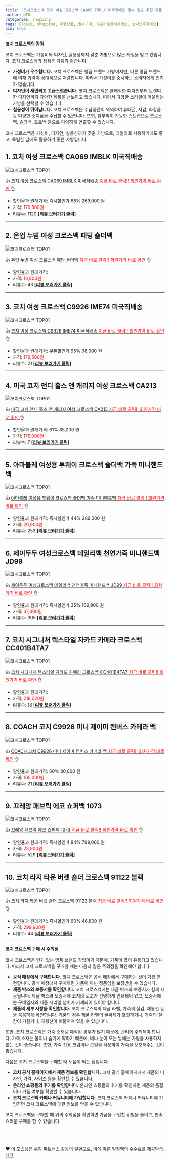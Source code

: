 ```yaml
---
title: "코치크로스백 코치 여성 크로스백 CA069 IMBLK 미국직배송 필수 필요 추천 제품 비교 최저 가격 비교 장점 구매 후기 구매평"
author: NEO.
categories: shopping
tags: [Top10, shopping, 유행상품, 필수구매, 지금바로클릭하세요, 놓치면후회해요]
pin: true
---
```

**코치 크로스백의 장점**

코치 크로스백은 가성비와 디자인, 실용성까지 갖춘 가방으로 많은 사랑을 받고 있습니다. 코치 크로스백의 장점은 다음과 같습니다.

* **가성비가 우수합니다.** 코치 크로스백은 명품 브랜드 가방이지만, 다른 명품 브랜드에 비해 가격이 상대적으로 저렴합니다. 따라서 가성비를 중시하는 소비자에게 인기가 많습니다.
* **디자인이 세련되고 고급스럽습니다.** 코치 크로스백은 클래식한 디자인부터 트렌디한 디자인까지 다양한 제품을 선보이고 있습니다. 따라서 다양한 스타일에 어울리는 가방을 선택할 수 있습니다.
* **실용성이 뛰어납니다.** 코치 크로스백은 수납공간이 넉넉하여 휴대폰, 지갑, 화장품 등 다양한 소지품을 수납할 수 있습니다. 또한, 탈부착이 가능한 스트랩으로 크로스백, 숄더백, 토트백 등으로 다양하게 연출할 수 있습니다.

코치 크로스백은 가성비, 디자인, 실용성까지 갖춘 가방으로, 데일리로 사용하기에도 좋고, 특별한 날에도 활용하기 좋은 가방입니다.

   

## 1. 코치 여성 크로스백 CA069 IMBLK 미국직배송

![코치크로스백 TOP01](https://thumbnail8.coupangcdn.com/thumbnails/remote/490x490ex/image/vendor_inventory/c95b/9eb9e6213e70c0117435b9d53ff353b253ebb0e381eef0ca179d3149ae86.jpg)


👍 [코치 여성 크로스백 CA069 IMBLK 미국직배송 <font color=red> 지금 바로 클릭!! 회원가격 바로 확인 </font> ](https://link.coupang.com/re/AFFSDP?lptag=AF3617701&subid=GithubCoopas&pageKey=6699278185&traceid=V0-153&itemId=15511481716&vendorItemId=82730779854) 👌 


- 할인율과 원래가격: 즉시할인가 68%  269,000   원
- 가격: <span style='color:red'>179,500원</span>
- 리뷰수: 1120  [**[리뷰 보러가기 클릭]**](https://link.coupang.com/re/AFFSDP?lptag=AF3617701&subid=GithubCoopas&pageKey=6699278185&traceid=V0-153&itemId=15511481716&vendorItemId=82730779854)

---


   

## 2. 온업 누빔 여성 크로스백 패딩 숄더백

![코치크로스백 TOP01](https://thumbnail7.coupangcdn.com/thumbnails/remote/490x490ex/image/vendor_inventory/1cc6/b8554da6aaeea934367852abfd0cdcc24d3d685bb321a71d7ebd32a489f3.png)


👍 [온업 누빔 여성 크로스백 패딩 숄더백 <font color=red> 지금 바로 클릭!! 회원가격 바로 확인 </font> ](https://link.coupang.com/re/AFFSDP?lptag=AF3617701&subid=GithubCoopas&pageKey=6848833774&traceid=V0-153&itemId=16307271187&vendorItemId=83499539520) 👌 


- 할인율과 원래가격: 
- 가격: <span style='color:red'>16,800원</span>
- 리뷰수: 43  [**[리뷰 보러가기 클릭]**](https://link.coupang.com/re/AFFSDP?lptag=AF3617701&subid=GithubCoopas&pageKey=6848833774&traceid=V0-153&itemId=16307271187&vendorItemId=83499539520)

---


   

## 3. 코치 여성 크로스백 C9926 IME74 미국직배송

![코치크로스백 TOP01](https://thumbnail6.coupangcdn.com/thumbnails/remote/490x490ex/image/vendor_inventory/11c9/c0b82554b1d4bf0559813573d7b4cae2b054c0433096d18b50d922bc0e28.jpg)


👍 [코치 여성 크로스백 C9926 IME74 미국직배송 <font color=red> 지금 바로 클릭!! 회원가격 바로 확인 </font> ](https://link.coupang.com/re/AFFSDP?lptag=AF3617701&subid=GithubCoopas&pageKey=6551258979&traceid=V0-153&itemId=14625882140&vendorItemId=81867501755) 👌 


- 할인율과 원래가격: 쿠폰할인가 95%  98,000   원
- 가격: <span style='color:red'>179,500원</span>
- 리뷰수: 21  [**[리뷰 보러가기 클릭]**](https://link.coupang.com/re/AFFSDP?lptag=AF3617701&subid=GithubCoopas&pageKey=6551258979&traceid=V0-153&itemId=14625882140&vendorItemId=81867501755)

---


   

## 4. 미국 코치 앤디 홀스 앤 캐리지 여성 크로스백 CA213

![코치크로스백 TOP01](https://thumbnail9.coupangcdn.com/thumbnails/remote/490x490ex/image/vendor_inventory/e296/70a1a2e427fefade9b4ae0dd22536754d0d0e6788704f278395a32298221.jpeg)


👍 [미국 코치 앤디 홀스 앤 캐리지 여성 크로스백 CA213 <font color=red> 지금 바로 클릭!! 회원가격 바로 확인 </font> ](https://link.coupang.com/re/AFFSDP?lptag=AF3617701&subid=GithubCoopas&pageKey=7725369895&traceid=V0-153&itemId=20744558095&vendorItemId=87814934978) 👌 


- 할인율과 원래가격: 61%  85,000   원
- 가격: <span style='color:red'>176,000원</span>
- 리뷰수: 7  [**[리뷰 보러가기 클릭]**](https://link.coupang.com/re/AFFSDP?lptag=AF3617701&subid=GithubCoopas&pageKey=7725369895&traceid=V0-153&itemId=20744558095&vendorItemId=87814934978)

---


   

## 5. 아마블레 여성용 투웨이 크로스백 숄더백 가죽 미니핸드백

![코치크로스백 TOP01](https://thumbnail7.coupangcdn.com/thumbnails/remote/490x490ex/image/vendor_inventory/8251/de94c6aaffb413ed2aa8a7844251480290a886905a8867f3834e37cd430b.jpg)


👍 [아마블레 여성용 투웨이 크로스백 숄더백 가죽 미니핸드백 <font color=red> 지금 바로 클릭!! 회원가격 바로 확인 </font> ](https://link.coupang.com/re/AFFSDP?lptag=AF3617701&subid=GithubCoopas&pageKey=7664690134&traceid=V0-153&itemId=20429257875&vendorItemId=87153852996) 👌 


- 할인율과 원래가격: 즉시할인가 44%  289,000   원
- 가격: <span style='color:red'>20,900원</span>
- 리뷰수: 253  [**[리뷰 보러가기 클릭]**](https://link.coupang.com/re/AFFSDP?lptag=AF3617701&subid=GithubCoopas&pageKey=7664690134&traceid=V0-153&itemId=20429257875&vendorItemId=87153852996)

---


   

## 6. 제이두두 여성크로스백 데일리백 천연가죽 미니핸드백 JD99

![코치크로스백 TOP01](https://thumbnail10.coupangcdn.com/thumbnails/remote/490x490ex/image/vendor_inventory/c9e1/54069a9e958f79c4d97463e4c057c94a093b1dd8cfa4fa554e69c20da306.jpg)


👍 [제이두두 여성크로스백 데일리백 천연가죽 미니핸드백 JD99 <font color=red> 지금 바로 클릭!! 회원가격 바로 확인 </font> ](https://link.coupang.com/re/AFFSDP?lptag=AF3617701&subid=GithubCoopas&pageKey=7391140645&traceid=V0-153&itemId=19109510329&vendorItemId=86229694120) 👌 


- 할인율과 원래가격: 즉시할인가 35%  169,900   원
- 가격: <span style='color:red'>37,400원</span>
- 리뷰수: 305  [**[리뷰 보러가기 클릭]**](https://link.coupang.com/re/AFFSDP?lptag=AF3617701&subid=GithubCoopas&pageKey=7391140645&traceid=V0-153&itemId=19109510329&vendorItemId=86229694120)

---


   

## 7. 코치 시그니처 텍스타일 자카드 카메라 크로스백 CC401B4TA7

![코치크로스백 TOP01](https://thumbnail9.coupangcdn.com/thumbnails/remote/490x490ex/image/vendor_inventory/1610/6c01aff499afdf2de71a70404a49f168bf3d79b8235cefc28213d0196989.JPG)


👍 [코치 시그니처 텍스타일 자카드 카메라 크로스백 CC401B4TA7 <font color=red> 지금 바로 클릭!! 회원가격 바로 확인 </font> ](https://link.coupang.com/re/AFFSDP?lptag=AF3617701&subid=GithubCoopas&pageKey=7372982105&traceid=V0-153&itemId=19023527034&vendorItemId=86147809209) 👌 


- 할인율과 원래가격: 
- 가격: <span style='color:red'>218,020원</span>
- 리뷰수: 13  [**[리뷰 보러가기 클릭]**](https://link.coupang.com/re/AFFSDP?lptag=AF3617701&subid=GithubCoopas&pageKey=7372982105&traceid=V0-153&itemId=19023527034&vendorItemId=86147809209)

---


   

## 8. COACH 코치 C9926 미니 제이미 캔버스 카메라 백

![코치크로스백 TOP01](https://thumbnail7.coupangcdn.com/thumbnails/remote/490x490ex/image/vendor_inventory/f669/923bc8049b4b36b1a6a244a2b08c82391684164c8a0f86a165db7cd650f3.jpg)


👍 [COACH 코치 C9926 미니 제이미 캔버스 카메라 백 <font color=red> 지금 바로 클릭!! 회원가격 바로 확인 </font> ](https://link.coupang.com/re/AFFSDP?lptag=AF3617701&subid=GithubCoopas&pageKey=6523454633&traceid=V0-153&itemId=14462693785&vendorItemId=81706121331) 👌 


- 할인율과 원래가격: 60%  80,000   원
- 가격: <span style='color:red'>165,000원</span>
- 리뷰수: 21  [**[리뷰 보러가기 클릭]**](https://link.coupang.com/re/AFFSDP?lptag=AF3617701&subid=GithubCoopas&pageKey=6523454633&traceid=V0-153&itemId=14462693785&vendorItemId=81706121331)

---


   

## 9. 끄레앙 패브릭 에코 쇼퍼백 1073

![코치크로스백 TOP01](https://thumbnail7.coupangcdn.com/thumbnails/remote/490x490ex/image/rs_quotation_api/ahgr8vus/4a9857b3f5df441ca4843623c77fe04a.jpg)


👍 [끄레앙 패브릭 에코 쇼퍼백 1073 <font color=red> 지금 바로 클릭!! 회원가격 바로 확인 </font> ](https://link.coupang.com/re/AFFSDP?lptag=AF3617701&subid=GithubCoopas&pageKey=6190564957&traceid=V0-153&itemId=12215366754&vendorItemId=79486150161) 👌 


- 할인율과 원래가격: 즉시할인가 84%  799,000   원
- 가격: <span style='color:red'>23,900원</span>
- 리뷰수: 529  [**[리뷰 보러가기 클릭]**](https://link.coupang.com/re/AFFSDP?lptag=AF3617701&subid=GithubCoopas&pageKey=6190564957&traceid=V0-153&itemId=12215366754&vendorItemId=79486150161)

---


   

## 10. 코치 라지 타운 버켓 숄더 크로스백 91122 블랙

![코치크로스백 TOP01](https://thumbnail6.coupangcdn.com/thumbnails/remote/490x490ex/image/vendor_inventory/569b/25791080889829de5ec2ad3f8ff7217c081473c3297f83e6db9965d511a0.JPG)


👍 [코치 라지 타운 버켓 숄더 크로스백 91122 블랙 <font color=red> 지금 바로 클릭!! 회원가격 바로 확인 </font> ](https://link.coupang.com/re/AFFSDP?lptag=AF3617701&subid=GithubCoopas&pageKey=1574103426&traceid=V0-153&itemId=2691685945&vendorItemId=70682137625) 👌 


- 할인율과 원래가격: 즉시할인가 60%  46,800   원
- 가격: <span style='color:red'>299,900원</span>
- 리뷰수: 44  [**[리뷰 보러가기 클릭]**](https://link.coupang.com/re/AFFSDP?lptag=AF3617701&subid=GithubCoopas&pageKey=1574103426&traceid=V0-153&itemId=2691685945&vendorItemId=70682137625)

---
**코치 크로스백 구매 시 주의점**

코치 크로스백은 인기 있는 명품 브랜드 가방이기 때문에, 가품이 많이 유통되고 있습니다. 따라서 코치 크로스백을 구매할 때는 다음과 같은 주의점을 확인해야 합니다.

* **공식 매장에서 구매합니다.** 코치 크로스백은 공식 매장에서 구매하는 것이 가장 안전합니다. 공식 매장에서 구매하면 가품이 아닌 정품임을 보장받을 수 있습니다.
* **제품 박스와 보증서를 확인합니다.** 코치 크로스백에는 제품 박스와 보증서가 함께 제공됩니다. 제품 박스와 보증서에 코치의 로고가 선명하게 인쇄되어 있고, 보증서에는 구매일자와 제품 시리얼 넘버가 기재되어 있어야 합니다.
* **제품의 세부 사항을 확인합니다.** 코치 크로스백의 제품 라벨, 가죽의 질감, 재봉선 등을 꼼꼼하게 확인합니다. 가품의 경우 제품 라벨의 글씨체가 흐릿하거나, 가죽의 질감이 거칠거나, 재봉선이 삐뚤어져 있을 수 있습니다.

또한, 코치 크로스백은 가죽 소재로 제작된 경우가 많기 때문에, 관리에 주의해야 합니다. 가죽 소재는 물이나 습기에 약하기 때문에, 비나 눈이 오는 날에는 가방을 사용하지 않는 것이 좋습니다. 또한, 가죽 전용 크림이나 오일을 사용하여 가죽을 보호해주는 것이 좋습니다.

다음은 코치 크로스백을 구매할 때 도움이 되는 팁입니다.

* **코치 공식 홈페이지에서 제품 정보를 확인합니다.** 코치 공식 홈페이지에서 제품의 디자인, 가격, 사이즈 등을 확인할 수 있습니다.
* **온라인 쇼핑몰의 후기를 확인합니다.** 온라인 쇼핑몰의 후기를 확인하면 제품의 품질이나 가품 여부를 확인할 수 있습니다.
* **코치 크로스백 카페나 커뮤니티에 가입합니다.** 코치 크로스백 카페나 커뮤니티에 가입하면 코치 크로스백에 대한 정보를 얻을 수 있습니다.

코치 크로스백을 구매할 때 위의 주의점을 확인하면 가품을 구입할 위험을 줄이고, 만족스러운 구매를 할 수 있습니다.<br><br><br><br><br> [ ❤  이 포스팅은 쿠팡 파트너스 활동의 일환으로, 이에 따른 일정액의 수수료를 제공받습니다](https://link.coupang.com/a/bcEFyh)